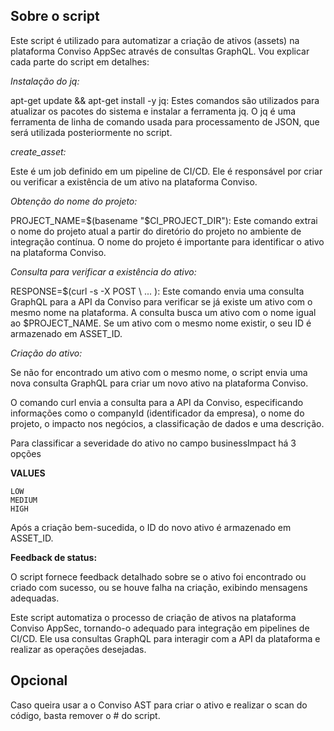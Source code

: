 
## Sobre o script

Este script é utilizado para automatizar a criação de ativos (assets) na plataforma Conviso AppSec através de consultas GraphQL. Vou explicar cada parte do script em detalhes:

*Instalação do jq:*

apt-get update && apt-get install -y jq: Estes comandos são utilizados para atualizar os pacotes do sistema e instalar a ferramenta jq. O jq é uma ferramenta de linha de comando usada para processamento de JSON, que será utilizada posteriormente no script.

*create_asset:*

Este é um job definido em um pipeline de CI/CD. Ele é responsável por criar ou verificar a existência de um ativo na plataforma Conviso.

*Obtenção do nome do projeto:*

PROJECT_NAME=$(basename "$CI_PROJECT_DIR"): Este comando extrai o nome do projeto atual a partir do diretório do projeto no ambiente de integração contínua. O nome do projeto é importante para identificar o ativo na plataforma Conviso.

*Consulta para verificar a existência do ativo:*

RESPONSE=$(curl -s -X POST \ ... ): Este comando envia uma consulta GraphQL para a API da Conviso para verificar se já existe um ativo com o mesmo nome na plataforma. A consulta busca um ativo com o nome igual ao $PROJECT_NAME.
Se um ativo com o mesmo nome existir, o seu ID é armazenado em ASSET_ID.

*Criação do ativo:*

Se não for encontrado um ativo com o mesmo nome, o script envia uma nova consulta GraphQL para criar um novo ativo na plataforma Conviso.

O comando curl envia a consulta para a API da Conviso, especificando informações como o companyId (identificador da empresa), o nome do projeto, o impacto nos negócios, a classificação de dados e uma descrição.

Para classificar a severidade do ativo no campo businessImpact há 3 opções 

**VALUES**
```
LOW
MEDIUM
HIGH
```
Após a criação bem-sucedida, o ID do novo ativo é armazenado em ASSET_ID.

**Feedback de status:**

O script fornece feedback detalhado sobre se o ativo foi encontrado ou criado com sucesso, ou se houve falha na criação, exibindo mensagens adequadas.

Este script automatiza o processo de criação de ativos na plataforma Conviso AppSec, tornando-o adequado para integração em pipelines de CI/CD. Ele usa consultas GraphQL para interagir com a API da plataforma e realizar as operações desejadas.


## Opcional

Caso queira usar a o Conviso AST para criar o ativo e realizar o scan do código, basta remover o # do script.